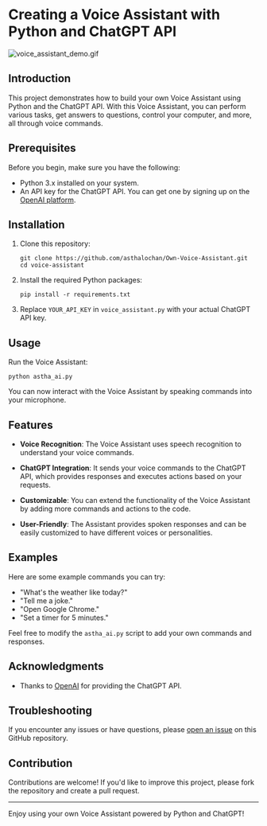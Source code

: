 Creating a Voice Assistant with Python and ChatGPT API
=======================================================

![voice_assistant_demo.gif]([https://cdn.dribbble.com/users/2501555/screenshots/5965492/flo-motion_5sec.gif](https://cdn.dribbble.com/users/2501555/screenshots/5965492/flo-motion_5sec.gif)](https://cdn.dribbble.com/users/2501555/screenshots/5965492/flo-motion_5sec.gif))

## Introduction

This project demonstrates how to build your own Voice Assistant using Python and the ChatGPT API. With this Voice Assistant, you can perform various tasks, get answers to questions, control your computer, and more, all through voice commands.

## Prerequisites

Before you begin, make sure you have the following:

- Python 3.x installed on your system.
- An API key for the ChatGPT API. You can get one by signing up on the [OpenAI platform](https://beta.openai.com/signup/).

## Installation

1. Clone this repository:

   ```
   git clone https://github.com/asthalochan/Own-Voice-Assistant.git
   cd voice-assistant
   ```

2. Install the required Python packages:

   ```
   pip install -r requirements.txt
   ```

3. Replace `YOUR_API_KEY` in `voice_assistant.py` with your actual ChatGPT API key.

## Usage

Run the Voice Assistant:

```
python astha_ai.py
```

You can now interact with the Voice Assistant by speaking commands into your microphone.

## Features

- **Voice Recognition**: The Voice Assistant uses speech recognition to understand your voice commands.

- **ChatGPT Integration**: It sends your voice commands to the ChatGPT API, which provides responses and executes actions based on your requests.

- **Customizable**: You can extend the functionality of the Voice Assistant by adding more commands and actions to the code.

- **User-Friendly**: The Assistant provides spoken responses and can be easily customized to have different voices or personalities.

## Examples

Here are some example commands you can try:

- "What's the weather like today?"
- "Tell me a joke."
- "Open Google Chrome."
- "Set a timer for 5 minutes."

Feel free to modify the `astha_ai.py` script to add your own commands and responses.


## Acknowledgments

- Thanks to [OpenAI](https://openai.com) for providing the ChatGPT API.

## Troubleshooting

If you encounter any issues or have questions, please [open an issue](https://github.com/asthalochan/voice-assistant/issues) on this GitHub repository.

## Contribution

Contributions are welcome! If you'd like to improve this project, please fork the repository and create a pull request.

---

Enjoy using your own Voice Assistant powered by Python and ChatGPT!
